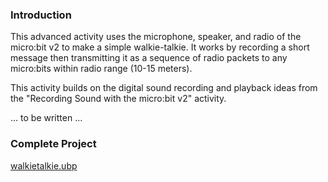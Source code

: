 ### Introduction

This advanced activity uses the microphone, speaker, and radio of the micro:bit v2 to make a simple walkie-talkie. It works by recording a short message then transmitting it as a sequence of radio packets to any micro:bits within radio range (10-15 meters).

This activity builds on the digital sound recording and playback ideas from the "Recording Sound with the micro:bit v2" activity.

... to be written ...

### Complete Project

[walkietalkie.ubp](walkietalkie.ubp)
